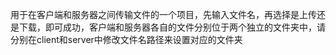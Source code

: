 用于在客户端和服务器之间传输文件的一个项目，先输入文件名，再选择是上传还是下载，即可成功，客户端和服务器各自的文件分别位于两个独立的文件夹中，请分别在client和server中修改文件名路径来设置对应的文件夹
